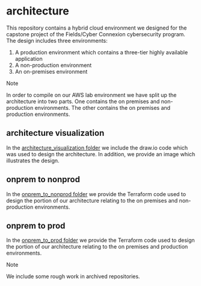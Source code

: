 # architecture

This repository contains a hybrid cloud environment we designed for the capstone project of the Fields/Cyber Connexion cybersecurity program. The design includes three environments:

1. A production environment which contains a three-tier highly available application
2. A non-production environment
3. An on-premises environment

> [!NOTE]
> In order to compile on our AWS lab environment we have split up the architecture into two parts. One contains the on premises and non-production environments. The other contains the on premises and production environments.

## architecture visualization

In the [architecture_visualization folder](https://github.com/TeamPrius/architecture/tree/main/architecture_visualization) we include the draw.io code which was used to design the architecture. In addition, we provide an image which illustrates the design.

## onprem to nonprod

In the [onprem_to_nonprod folder](https://github.com/TeamPrius/architecture/tree/main/onprem_to_nonprod) we provide the Terraform code used to design the portion of our architecture relating to the on premises and non-production environments.

## onprem to prod

In the [onprem_to_prod folder](https://github.com/TeamPrius/architecture/tree/main/onprem_to_prod) we provide the Terraform code used to design the portion of our architecture relating to the on premises and production environments.

> [!NOTE]
> We include some rough work in archived repositories.

